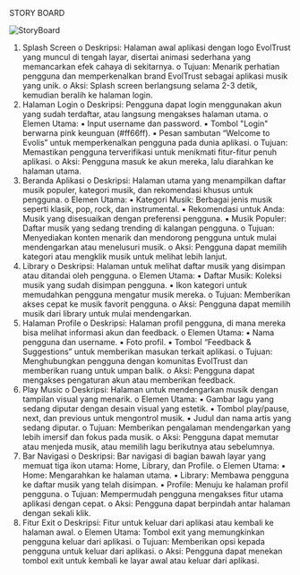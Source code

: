 STORY BOARD

![StoryBoard](https://github.com/user-attachments/assets/b483afbc-e064-454a-b88b-0c3730c16b30)
 <br>

 1. Splash Screen 
o Deskripsi: Halaman awal aplikasi dengan logo EvolTrust yang muncul 
di tengah layar, disertai animasi sederhana yang memancarkan efek 
cahaya di sekitarnya. 
o Tujuan: Menarik perhatian pengguna dan memperkenalkan brand 
EvolTrust sebagai aplikasi musik yang unik. 
o Aksi: Splash screen berlangsung selama 2-3 detik, kemudian beralih 
ke halaman login. 
2. Halaman Login 
o Deskripsi: Pengguna dapat login menggunakan akun yang sudah 
terdaftar, atau langsung mengakses halaman utama. 
o Elemen Utama: 
▪ Input username dan password. 
▪ Tombol "Login" berwarna pink keunguan (#ff66ff). 
▪ Pesan sambutan “Welcome to Evolis” untuk memperkenalkan 
pengguna pada dunia aplikasi. 
o Tujuan: Memastikan pengguna terverifikasi untuk menikmati fitur-fitur 
penuh aplikasi. 
o Aksi: Pengguna masuk ke akun mereka, lalu diarahkan ke halaman 
utama. 
3. Beranda Aplikasi 
o Deskripsi: Halaman utama yang menampilkan daftar musik populer, 
kategori musik, dan rekomendasi khusus untuk pengguna. 
o Elemen Utama: 
▪ Kategori Musik: Berbagai jenis musik seperti klasik, pop, rock, 
dan instrumental. 
▪ Rekomendasi untuk Anda: Musik yang disesuaikan dengan 
preferensi pengguna. 
▪ Musik Populer: Daftar musik yang sedang trending di kalangan 
pengguna. 
o Tujuan: Menyediakan konten menarik dan mendorong pengguna untuk 
mulai mendengarkan atau menelusuri musik. 
o Aksi: Pengguna dapat memilih kategori atau mengklik musik untuk 
melihat lebih lanjut. 
4. Library 
o Deskripsi: Halaman untuk melihat daftar musik yang disimpan atau 
ditandai oleh pengguna. 
o Elemen Utama: 
▪ Daftar Musik: Koleksi musik yang sudah disimpan pengguna. 
▪ Ikon kategori untuk memudahkan pengguna mengatur musik 
mereka. 
o Tujuan: Memberikan akses cepat ke musik favorit pengguna. 
o Aksi: Pengguna dapat memilih musik dari library untuk mulai 
mendengarkan. 
5. Halaman Profile 
o Deskripsi: Halaman profil pengguna, di mana mereka bisa melihat 
informasi akun dan feedback. 
o Elemen Utama: 
▪ Nama pengguna dan username. 
▪ Foto profil. 
▪ Tombol “Feedback & Suggestions” untuk memberikan masukan 
terkait aplikasi. 
o Tujuan: Menghubungkan pengguna dengan komunitas EvolTrust dan 
memberikan ruang untuk umpan balik. 
o Aksi: Pengguna dapat mengakses pengaturan akun atau memberikan 
feedback. 
6. Play Music 
o Deskripsi: Halaman untuk mendengarkan musik dengan tampilan 
visual yang menarik. 
o Elemen Utama: 
▪ Gambar lagu yang sedang diputar dengan desain visual yang 
estetik. 
▪ Tombol play/pause, next, dan previous untuk mengontrol musik. 
▪ Judul dan nama artis yang sedang diputar. 
o Tujuan: Memberikan pengalaman mendengarkan yang lebih imersif 
dan fokus pada musik. 
o Aksi: Pengguna dapat memutar atau menjeda musik, atau memilih 
lagu berikutnya atau sebelumnya. 
7. Bar Navigasi 
o Deskripsi: Bar navigasi di bagian bawah layar yang memuat tiga ikon 
utama: Home, Library, dan Profile. 
o Elemen Utama: 
▪ Home: Mengarahkan ke halaman utama. 
▪ Library: Membawa pengguna ke daftar musik yang telah 
disimpan. 
▪ Profile: Menuju ke halaman profil pengguna. 
o Tujuan: Mempermudah pengguna mengakses fitur utama aplikasi 
dengan cepat. 
o Aksi: Pengguna dapat berpindah antar halaman dengan sekali klik. 
8. Fitur Exit 
o Deskripsi: Fitur untuk keluar dari aplikasi atau kembali ke halaman 
awal. 
o Elemen Utama: Tombol exit yang memungkinkan pengguna keluar 
dari aplikasi. 
o Tujuan: Memberikan opsi kepada pengguna untuk keluar dari aplikasi. 
o Aksi: Pengguna dapat menekan tombol exit untuk kembali ke layar 
awal atau keluar dari aplikasi.

